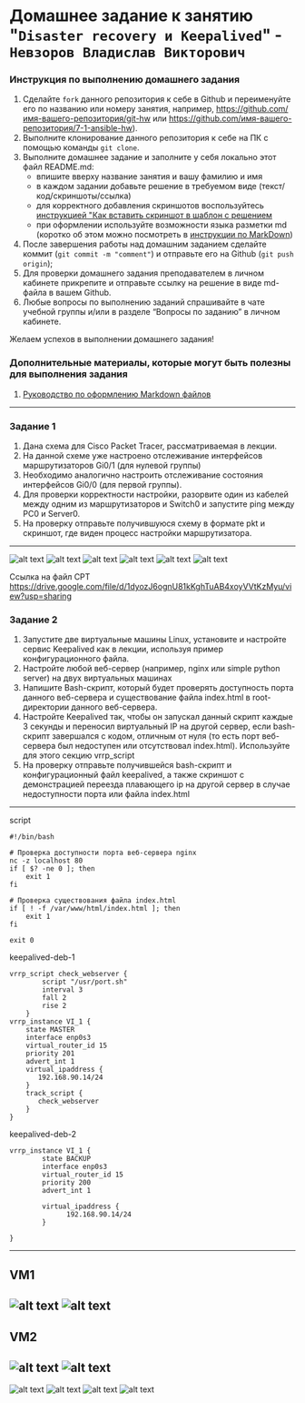# Домашнее задание к занятию "`Disaster recovery и Keepalived`" - `Невзоров Владислав Викторович`


### Инструкция по выполнению домашнего задания

   1. Сделайте `fork` данного репозитория к себе в Github и переименуйте его по названию или номеру занятия, например, https://github.com/имя-вашего-репозитория/git-hw или  https://github.com/имя-вашего-репозитория/7-1-ansible-hw).
   2. Выполните клонирование данного репозитория к себе на ПК с помощью команды `git clone`.
   3. Выполните домашнее задание и заполните у себя локально этот файл README.md:
      - впишите вверху название занятия и вашу фамилию и имя
      - в каждом задании добавьте решение в требуемом виде (текст/код/скриншоты/ссылка)
      - для корректного добавления скриншотов воспользуйтесь [инструкцией "Как вставить скриншот в шаблон с решением](https://github.com/netology-code/sys-pattern-homework/blob/main/screen-instruction.md)
      - при оформлении используйте возможности языка разметки md (коротко об этом можно посмотреть в [инструкции  по MarkDown](https://github.com/netology-code/sys-pattern-homework/blob/main/md-instruction.md))
   4. После завершения работы над домашним заданием сделайте коммит (`git commit -m "comment"`) и отправьте его на Github (`git push origin`);
   5. Для проверки домашнего задания преподавателем в личном кабинете прикрепите и отправьте ссылку на решение в виде md-файла в вашем Github.
   6. Любые вопросы по выполнению заданий спрашивайте в чате учебной группы и/или в разделе “Вопросы по заданию” в личном кабинете.
   
Желаем успехов в выполнении домашнего задания!
   
### Дополнительные материалы, которые могут быть полезны для выполнения задания

1. [Руководство по оформлению Markdown файлов](https://gist.github.com/Jekins/2bf2d0638163f1294637#Code)

---

### Задание 1

1. Дана схема для Cisco Packet Tracer, рассматриваемая в лекции.
2. На данной схеме уже настроено отслеживание интерфейсов маршрутизаторов Gi0/1 (для нулевой группы)
3. Необходимо аналогично настроить отслеживание состояния интерфейсов Gi0/0 (для первой группы).
4. Для проверки корректности настройки, разорвите один из кабелей между одним из маршрутизаторов и Switch0 и запустите ping между PC0 и Server0.
5. На проверку отправьте получившуюся схему в формате pkt и скриншот, где виден процесс настройки маршрутизатора.

---

![alt text](https://github.com/VN351/sys-pattern-homework/raw/main/img/cisco-settings.png)
![alt text](https://github.com/VN351/sys-pattern-homework/raw/main/img/cisco-1.png)
![alt text](https://github.com/VN351/sys-pattern-homework/raw/main/img/cisco-2.png) 
![alt text](https://github.com/VN351/sys-pattern-homework/raw/main/img/cisco-3.png) 
![alt text](https://github.com/VN351/sys-pattern-homework/raw/main/img/cisco-4.png) 
![alt text](https://github.com/VN351/sys-pattern-homework/raw/main/img/cisco-4.png) 

Ссылка на файл CPT
https://drive.google.com/file/d/1dyozJ6ognU81kKghTuAB4xoyVVtKzMyu/view?usp=sharing 


### Задание 2

1. Запустите две виртуальные машины Linux, установите и настройте сервис Keepalived как в лекции, используя пример конфигурационного файла.
2. Настройте любой веб-сервер (например, nginx или simple python server) на двух виртуальных машинах
3. Напишите Bash-скрипт, который будет проверять доступность порта данного веб-сервера и существование файла index.html в root-директории данного веб-сервера.
4. Настройте Keepalived так, чтобы он запускал данный скрипт каждые 3 секунды и переносил виртуальный IP на другой сервер, если bash-скрипт завершался с кодом, отличным от нуля (то есть порт веб-сервера был недоступен или отсутствовал index.html). Используйте для этого секцию vrrp_script
5. На проверку отправьте получившейся bash-скрипт и конфигурационный файл keepalived, а также скриншот с демонстрацией переезда плавающего ip на другой сервер в случае недоступности порта или файла index.html

---
script
```
#!/bin/bash

# Проверка доступности порта веб-сервера nginx
nc -z localhost 80
if [ $? -ne 0 ]; then
    exit 1
fi

# Проверка существования файла index.html
if [ ! -f /var/www/html/index.html ]; then
    exit 1
fi

exit 0
```
keepalived-deb-1
```
vrrp_script check_webserver {
        script "/usr/port.sh"
        interval 3
        fall 2
        rise 2
    }
vrrp_instance VI_1 {
    state MASTER
    interface enp0s3
    virtual_router_id 15
    priority 201
    advert_int 1
    virtual_ipaddress {
       192.168.90.14/24
    }
    track_script {
       check_webserver
    }
}

```
keepalived-deb-2
```
vrrp_instance VI_1 {
        state BACKUP
        interface enp0s3
        virtual_router_id 15
        priority 200
        advert_int 1

        virtual_ipaddress {
              192.168.90.14/24
        }

}

```

---
VM1
---
![alt text](https://github.com/VN351/sys-pattern-homework/raw/main/img/keepalived-settings-deb1.png)
![alt text](https://github.com/VN351/sys-pattern-homework/raw/main/img/keepalived-site-deb1.png) 
---
VM2
---
![alt text](https://github.com/VN351/sys-pattern-homework/raw/main/img/keepalived-settings-deb2.png)
![alt text](https://github.com/VN351/sys-pattern-homework/raw/main/img/keepalived-site-deb2.png) 
---
![alt text](https://github.com/VN351/sys-pattern-homework/raw/main/img/keepalived-site.png) 
![alt text](https://github.com/VN351/sys-pattern-homework/raw/main/img/keepalived-script.png) 
![alt text](https://github.com/VN351/sys-pattern-homework/raw/main/img/keepalived-site-no-html.png) 
![alt text](https://github.com/VN351/sys-pattern-homework/raw/main/img/keepalived-site-stop-nginx.png) 
